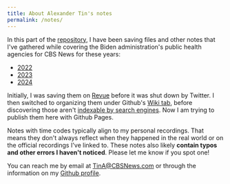 ```yaml
---
title: About Alexander Tin's notes
permalink: /notes/
---
```


In this part of the [repository](https://github.com/tinalexander/tinalexander.github.io/), I have been saving files and other notes that I've gathered while covering the Biden administration's public health agencies for CBS News for these years:

- [2022](https://tinalexander.github.io/notes/2022/)
- [2023](https://tinalexander.github.io/notes/2023/)
- [2024](https://tinalexander.github.io/notes/2024/)

Initially, I was saving them on [Revue](https://help.twitter.com/en/using-twitter/revue) before it was shut down by Twitter. I then switched to organizing them under Github's [Wiki tab](https://github.com/tinalexander/notes/wiki), before discovering those aren't [indexable by search engines](https://docs.github.com/en/communities/documenting-your-project-with-wikis/about-wikis#:~:text=Note%3A%20Search,a%20public%20repository.). Now I am trying to publish them here with Github Pages.

Notes with time codes typically align to my personal recordings. That means they don't always reflect when they happened in the real world or on the official recordings I've linked to. These notes also likely **contain typos and other errors I haven't noticed**. Please let me know if you spot one!

You can reach me by email at [TinA@CBSNews.com](mailto:TinA@CBSNews.com) or through the information on my [Github profile](https://github.com/tinalexander). 